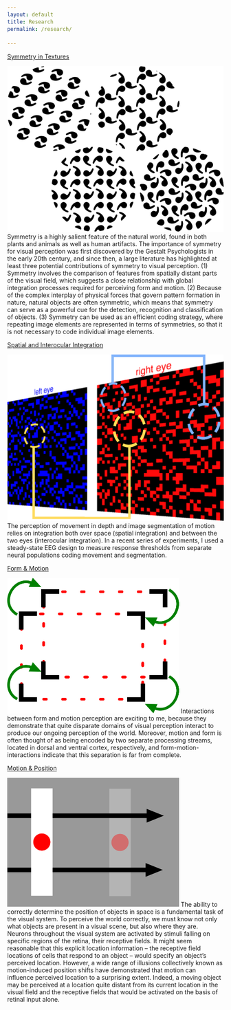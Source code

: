 ```yaml
---
layout: default
title: Research
permalink: /research/

---
```

<a class="box-head" href="/research/symmetry">Symmetry in Textures</a>
<p class="box-body"><img class="small-image" src="/assets/logos/logo_symmetry.png" alt="Symmetry Logo"> 
	Symmetry is a highly salient feature of the natural world, found in both plants and animals as well as human artifacts. The importance of symmetry for visual perception was first discovered by the Gestalt Psychologists in the early 20th century, and since then, a large literature has highlighted at least three potential contributions of symmetry to visual perception. (1) Symmetry involves the comparison of features from spatially distant parts of the visual field, which suggests a close relationship with global integration processes required for perceiving form and motion. (2) Because of the complex interplay of physical forces that govern pattern formation in nature, natural objects are often symmetric, which means that symmetry can serve as a powerful cue for the detection, recognition and classification of objects. (3) Symmetry can be used as an efficient coding strategy, where repeating image elements are represented in terms of symmetries, so that it is not necessary to code individual image elements. 
</p>

<a class="box-head" href="/research/integration">Spatial and Interocular Integration</a>
<p class="box-body"><img class="small-image" src="/assets/logos/logo_integration.gif" alt="integration logo"> 
	The perception of movement in depth and image segmentation of motion relies on integration both over space (spatial integration) and between the two eyes (interocular integration). In a recent series of experiments, I used a steady-state EEG design to measure response thresholds from separate neural populations coding movement and segmentation.
</p>

<a class="box-head" href="/research/form-motion">Form & Motion</a>
<p class="box-body"><img class="small-image" src="/assets/logos/logo_formmotion.png" alt="form-motion logo"> 
	Interactions between form and motion perception are exciting to me, because they demonstrate that quite disparate domains of visual perception interact to produce our ongoing perception of the world. Moreover, motion and form is often thought of as being encoded by two separate processing streams, located in dorsal and ventral cortex, respectively, and form-motion-interactions indicate that this separation is far from complete.
</p>

<a class="box-head" href="/research/mips">Motion & Position</a>
<p class="box-body"><img class="small-image" src="/assets/logos/logo_mips.png" alt="mips logo"> 
	The ability to correctly determine the position of objects in space is a fundamental task of the visual system. To perceive the world correctly, we must know not only what objects are present in a visual scene, but also where they are. Neurons throughout the visual system are activated by stimuli falling on specific regions of the retina, their receptive fields. It might seem reasonable that this explicit location information – the receptive field locations of cells that respond to an object – would specify an object’s perceived location. However, a wide range of illusions collectively known as motion-induced position shifts have demonstrated that motion can influence perceived location to a surprising extent. Indeed, a moving object may be perceived at a location quite distant from its current location in the visual field and the receptive fields that would be activated on the basis of retinal input alone.
</p>